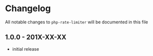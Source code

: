 # Changelog

All notable changes to `php-rate-limiter` will be documented in this file

## 1.0.0 - 201X-XX-XX

- initial release
